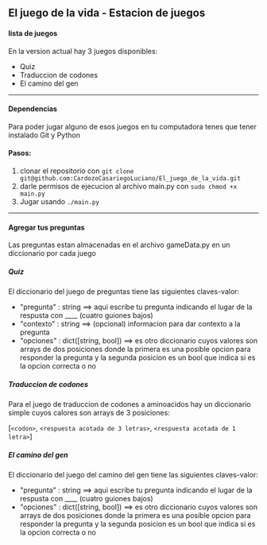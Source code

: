 ## El juego de la vida - Estacion de juegos

#### lista de juegos
En la version actual hay 3 juegos disponibles:
* Quiz
* Traduccion de codones 
* El camino del gen

***********

#### Dependencias
Para poder jugar alguno de esos juegos en tu computadora tenes que tener instalado Git y Python
#### Pasos:
1. clonar el repositorio con `git clone git@github.com:CardozoCasariegoLuciano/El_juego_de_la_vida.git`
2. darle permisos de ejecucion al archivo main.py con `sudo chmod +x main.py`
3. Jugar usando `./main.py`

************

#### Agregar tus preguntas
Las preguntas estan almacenadas en el archivo gameData.py en un diccionario por cada juego

##### Quiz
El diccionario del juego de preguntas tiene las siguientes claves-valor:

* "pregunta" : string ==> aqui escribe tu pregunta indicando el lugar de la respusta con ____ (cuatro guiones bajos)
* "contexto" : string ==> (opcional) informacion para dar contexto a la pregunta
* "opciones" : dict([string, bool]) ==> es otro diccionario cuyos valores son arrays de dos posiciones donde la primera es una posible opcion para responder la pregunta y la segunda posicion es un bool que indica si es la opcion correcta o no


##### Traduccion de codones
Para el juego de traduccion de codones a aminoacidos hay un diccionario simple cuyos calores son arrays de 3 posiciones:

[`<codon>`, `<respuesta acotada de 3 letras>`, `<respuesta acotada de 1 letra>`]


##### El camino del gen
El diccionario del juego del camino del gen tiene las siguientes claves-valor:

* "pregunta" : string ==> aqui escribe tu pregunta indicando el lugar de la respusta con ____ (cuatro guiones bajos)
* "opciones" : dict([string, bool]) ==> es otro diccionario cuyos valores son arrays de dos posiciones donde la primera es una posible opcion para responder la pregunta y la segunda posicion es un bool que indica si es la opcion correcta o no
